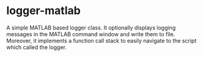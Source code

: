 # logger-matlab
A simple MATLAB based logger class. It optionally displays logging messages in the MATLAB command window and write them to file. Moreover, it implements a function call stack to easily navigate to the script which called the logger.
